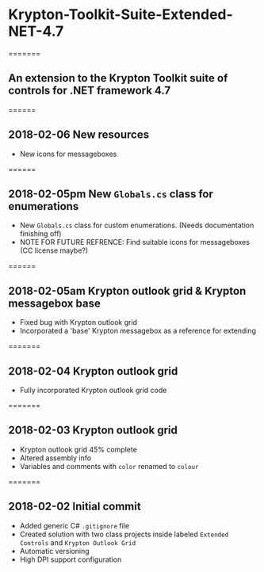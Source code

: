 # Krypton-Toolkit-Suite-Extended-NET-4.7

=======

## An extension to the Krypton Toolkit suite of controls for .NET framework 4.7 

======

## 2018-02-06 New resources
* New icons for messageboxes

======

## 2018-02-05pm New `Globals.cs` class for enumerations
* New `Globals.cs` class for custom enumerations. (Needs documentation finishing off)
* NOTE FOR FUTURE REFRENCE: Find suitable icons for messageboxes (CC license maybe?)

======

## 2018-02-05am Krypton outlook grid & Krypton messagebox base
* Fixed bug with Krypton outlook grid
* Incorporated a 'base' Krypton messagebox as a reference for extending

=======

## 2018-02-04 Krypton outlook grid
* Fully incorporated Krypton outlook grid code

=======

## 2018-02-03 Krypton outlook grid
* Krypton outlook grid 45% complete
* Altered assembly info
* Variables and comments with `color` renamed to `colour`

=======

## 2018-02-02 Initial commit
* Added generic C# `.gitignore` file
* Created solution with two class projects inside labeled `Extended Controls` and `Krypton Outlook Grid`
* Automatic versioning
* High DPI support configuration 